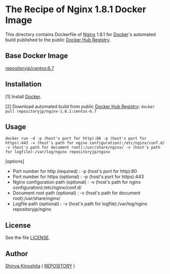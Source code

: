 # The Recipe of Nginx 1.8.1 Docker Image

This directory contains Dockerfile of [Nginx](http://nginx.org/en/) 1.8.1 for [Docker](https://www.docker.com/)'s automated build published to the public [Docker Hub Registry](https://hub.docker.com/).

## Base Docker Image

[repositoryjp/centos:6.7](https://hub.docker.com/r/repositoryjp/centos/)

## Installation

[1] Install [Docker](https://www.docker.com/).

[2] Download automated build from public [Docker Hub Registry](https://hub.docker.com/): `docker pull repositoryjp/nginx-1.8.1:centos-6.7`

## Usage

```
docker run -d -p (host's port for http):80 -p (host's port for https):443 -v (host's path for nginx configuration):/etc/nginx/conf.d/ -v (host's path for document root):/usr/share/nginx/ -v (host's path for logfile):/var/log/nginx repositoryjp/nginx
```

[options]

* Port number for http (required) : -p (host's port for http):80
* Port number for https (optional) : -p (host's port for https):443
* Nginx configuration path (optional) : -v (host's path for nginx configuration):/etc/nginx/conf.d/
* Document root path (optional) : -v (host's path for document root):/usr/share/nginx/
* Logfile path (optional) : -v (host's path for logfile):/var/log/nginx repositoryjp/nginx

## License

See the file [LICENSE](../../../../../LICENSE).

## Author

[Shinya Kinoshita](http://www.shinyakinoshita.com) ( [REPOSITORY](http://www.repositories.jp) )
